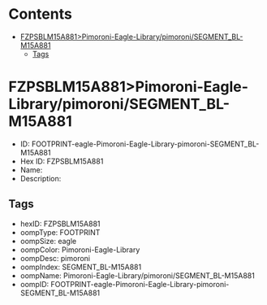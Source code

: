 



Contents
========

* [FZPSBLM15A881>Pimoroni-Eagle-Library/pimoroni/SEGMENT_BL-M15A881](#fzpsblm15a881pimoroni-eagle-librarypimoronisegment_bl-m15a881)
	* [Tags](#tags)

# FZPSBLM15A881>Pimoroni-Eagle-Library/pimoroni/SEGMENT_BL-M15A881

- ID: FOOTPRINT-eagle-Pimoroni-Eagle-Library-pimoroni-SEGMENT_BL-M15A881
- Hex ID: FZPSBLM15A881
- Name: 
- Description: 

## Tags

- hexID: FZPSBLM15A881
- oompType: FOOTPRINT
- oompSize: eagle
- oompColor: Pimoroni-Eagle-Library
- oompDesc: pimoroni
- oompIndex: SEGMENT_BL-M15A881
- oompName: Pimoroni-Eagle-Library/pimoroni/SEGMENT_BL-M15A881
- oompID: FOOTPRINT-eagle-Pimoroni-Eagle-Library-pimoroni-SEGMENT_BL-M15A881
